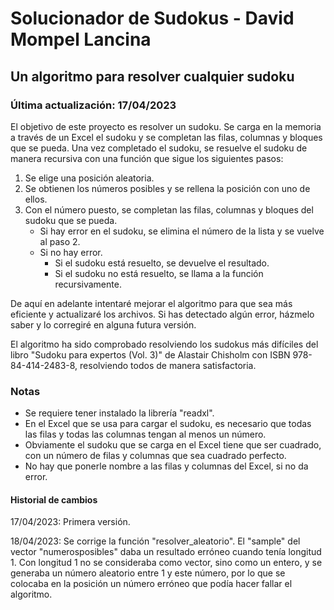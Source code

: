 # Solucionador de Sudokus - David Mompel Lancina
## Un algoritmo para resolver cualquier sudoku
### Última actualización: 17/04/2023

El objetivo de este proyecto es resolver un sudoku. 
Se carga en la memoria a través de un Excel el sudoku y se completan las filas, columnas y bloques que se pueda.
Una vez completado el sudoku, se resuelve el sudoku de manera recursiva con una función que sigue los siguientes pasos:

<ol>
  <li> Se elige una posición aleatoria.
  <li> Se obtienen los números posibles y se rellena la posición con uno de ellos.
  <li> Con el número puesto, se completan las filas, columnas y bloques del sudoku que se pueda.
    <ul>
      <li> Si hay error en el sudoku, se elimina el número de la lista y se vuelve al paso 2.
      <li> Si no hay error.
        <ul>
          <li> Si el sudoku está resuelto, se devuelve el resultado.
          <li> Si el sudoku no está resuelto, se llama a la función recursivamente.
        </ul>
    </ul>
</ol>

De aquí en adelante intentaré mejorar el algoritmo para que sea más eficiente y actualizaré los archivos. Si has detectado algún error, házmelo saber y lo corregiré en alguna futura versión.

El algoritmo ha sido comprobado resolviendo los sudokus más difíciles del libro "Sudoku para expertos (Vol. 3)" de Alastair Chisholm con ISBN 978-84-414-2483-8, resolviendo todos de manera satisfactoria.

### Notas
<ul>
  <li> Se requiere tener instalado la librería "readxl".
  <li> En el Excel que se usa para cargar el sudoku, es necesario que todas las filas y todas las columnas tengan al menos un número. 
  <li> Obviamente el sudoku que se carga en el Excel tiene que ser cuadrado, con un número de filas y columnas que sea cuadrado perfecto.
  <li> No hay que ponerle nombre a las filas y columnas del Excel, si no da error.
</ul>

#### Historial de cambios
17/04/2023: Primera versión.

18/04/2023: Se corrige la función "resolver_aleatorio". El "sample" del vector "numerosposibles" daba un resultado erróneo cuando tenía longitud 1. Con longitud 1 no se consideraba como vector, sino como un entero, y se generaba un número aleatorio entre 1 y este número, por lo que se colocaba en la posición un número erróneo que podía hacer fallar el algoritmo. 

